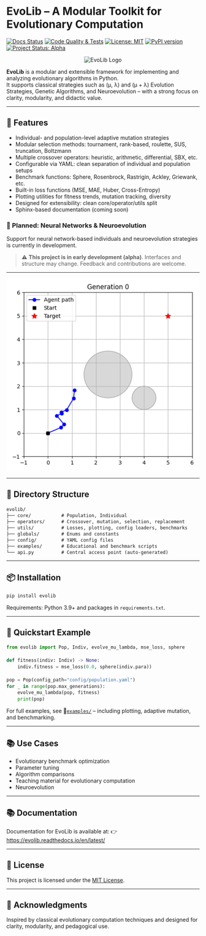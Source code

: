 # EvoLib – A Modular Toolkit for Evolutionary Computation

[![Docs Status](https://readthedocs.org/projects/evolib/badge/?version=latest)](https://evolib.readthedocs.io/en/latest/)
[![Code Quality & Tests](https://github.com/EvoLib/evo-lib/actions/workflows/ci.yml/badge.svg)](https://github.com/EvoLib/evo-lib/actions/workflows/ci.yml)
[![License: MIT](https://img.shields.io/badge/license-MIT-green.svg)](LICENSE)
[![PyPI version](https://badge.fury.io/py/evolib.svg)](https://pypi.org/project/evolib/)
[![Project Status: Alpha](https://img.shields.io/badge/status-alpha-orange.svg)](https://github.com/EvoLib/evo-lib)

<p align="center">
  <img src="https://github.com/EvoLib/evolib/blob/main/assets/evolib_256.png" alt="EvoLib Logo" width="256"/>
</p>


**EvoLib** is a modular and extensible framework for implementing and analyzing evolutionary algorithms in Python.\
It supports classical strategies such as (μ, λ) and (μ + λ) Evolution Strategies, Genetic Algorithms, and Neuroevolution – with a strong focus on clarity, modularity, and didactic value.

---

## 🚀 Features

- Individual- and population-level adaptive mutation strategies
- Modular selection methods: tournament, rank-based, roulette, SUS, truncation, Boltzmann
- Multiple crossover operators: heuristic, arithmetic, differential, SBX, etc.
- Configurable via YAML: clean separation of individual and population setups
- Benchmark functions: Sphere, Rosenbrock, Rastrigin, Ackley, Griewank, etc.
- Built-in loss functions (MSE, MAE, Huber, Cross-Entropy)
- Plotting utilities for fitness trends, mutation tracking, diversity
- Designed for extensibility: clean core/operator/utils split
- Sphinx-based documentation (coming soon)

### 🧠 Planned: Neural Networks & Neuroevolution

Support for neural network-based individuals and neuroevolution strategies is currently in development.

> ⚠️ **This project is in early development (alpha)**. Interfaces and structure may change. Feedback and contributions are welcome.

---

<p align="center">
  <img src="https://github.com/EvoLib/evo-lib/blob/main/examples/05_advanced_topics/08_frames_vector_obstacles/08_vector_control_obstacles.gif" alt="Sample Plott" width="512"/>
</p>

---

## 📂 Directory Structure

```
evolib/
├── core/           # Population, Individual
├── operators/      # Crossover, mutation, selection, replacement
├── utils/          # Losses, plotting, config loaders, benchmarks
├── globals/        # Enums and constants
├── config/         # YAML config files
├── examples/       # Educational and benchmark scripts
└── api.py          # Central access point (auto-generated)
```

---

## 📦 Installation

```bash
pip install evolib
```

Requirements: Python 3.9+ and packages in `requirements.txt`.

---

## 🧪 Quickstart Example

```python
from evolib import Pop, Indiv, evolve_mu_lambda, mse_loss, sphere

def fitness(indiv: Indiv) -> None:
    indiv.fitness = mse_loss(0.0, sphere(indiv.para))

pop = Pop(config_path="config/population.yaml")
for _ in range(pop.max_generations):
    evolve_mu_lambda(pop, fitness)
    print(pop)
```

For full examples, see 📁[`examples/`](./examples/) – including plotting, adaptive mutation, and benchmarking.

---

## 📚 Use Cases

- Evolutionary benchmark optimization
- Parameter tuning
- Algorithm comparisons
- Teaching material for evolutionary computation
- Neuroevolution

---


## 📚 Documentation 

Documentation for EvoLib is available at: 👉 https://evolib.readthedocs.io/en/latest/

---

## 🪪 License

This project is licensed under the [MIT License](./LICENSE).

---

## 🙏 Acknowledgments

Inspired by classical evolutionary computation techniques and designed for clarity, modularity, and pedagogical use.
